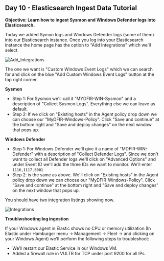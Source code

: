 ## Day 10 - Elasticsearch Ingest Data Tutorial
**Objective:  Learn how to ingest Sysmon and Windows Defender logs into Elasticsearch.**

Today we added Symon logs and Windows Defender logs (some of them) into our Elasticsearch instance. Once you log into your Elasticsearch instance the home page has the option to "Add Integrations" which we'll select.

![Add_Integrations](https://github.com/user-attachments/assets/a6534d10-7f55-4b61-89aa-f10f53b36be1)

The one we want is "Custom Windows Event Logs" which we can search for and click on the blue "Add Custom Windows Event Logs" button at the top right corner.

**Sysmon**
- Step 1: For Sysmon we'll call it "MYDFIR-WIN-Sysmon" and a description of "Collect Sysmon Logs".  Everything else we can leave as default.
- Step 2: If we click on "Existing hosts" in the Agent policy drop down we can choose our "MyDFIR-Windows-Policy".  Click "Save and continue" at the bottom right and "Save and deploy changes" on the next window that pops up.

**Windows Defender**
- Step 1: For Windows Defender we'll give it a name of "MDFIR-WIN-Defender" with a description of "Collect Defender Logs".  Since we don't want to collect all Defender logs we'll click on "Advanced Options" and under Event ID we'll add the three IDs we want to monitor.
We'll enter `1116,1117,5001`
- Step 2: is the same as above.  We'll click on "Existing hosts" in the Agent policy drop down we can choose our "MyDFIR-Windows-Policy".  Click "Save and continue" at the bottom right and "Save and deploy changes" on the next window that pops up.

You should have two integration listings showing now.

![Integrations](https://github.com/user-attachments/assets/6839ef10-1789-49dc-b4e7-27cdd3b7e88b)

**Troublwshooting log ingestion**

If your Windows agent in Elastic shows no CPU or memory utilization (In Elastic under Hamburger menu -> Management -> Fleet -> and clicking on your Windows Agent) we'll perform the following steps to troubleshoot:
- We'll restart our Elastic Service in our Windows VM.
- Added a firewall rule in VULTR for TCP under port 9200 for all IPs.
